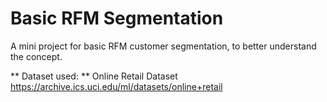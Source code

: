 # Basic RFM Segmentation
 A mini project for basic RFM customer segmentation, to better understand the concept.
 
 ** Dataset used: **
 Online Retail Dataset
 https://archive.ics.uci.edu/ml/datasets/online+retail
